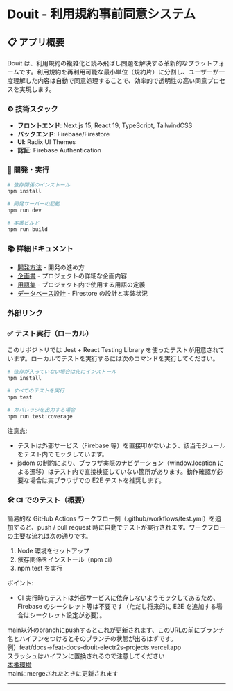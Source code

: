 # Douit - 利用規約事前同意システム

## 📋 アプリ概要

Douit は、利用規約の複雑化と読み飛ばし問題を解決する革新的なプラットフォームです。利用規約を再利用可能な最小単位（規約片）に分割し、ユーザーが一度理解した内容は自動で同意処理することで、効率的で透明性の高い同意プロセスを実現します。

### ⚙️ 技術スタック

- **フロントエンド**: Next.js 15, React 19, TypeScript, TailwindCSS
- **バックエンド**: Firebase/Firestore
- **UI**: Radix UI Themes
- **認証**: Firebase Authentication

### 🚀 開発・実行

```bash
# 依存関係のインストール
npm install

# 開発サーバーの起動
npm run dev

# 本番ビルド
npm run build
```

### 📚 詳細ドキュメント

- [開発方法](src/docs/rule.md) - 開発の進め方
- [企画書](src/docs/planning.md) - プロジェクトの詳細な企画内容
- [用語集](src/docs/dictionary.md) - プロジェクト内で使用する用語の定義
- [データベース設計](src/docs/firestore.md) - Firestore の設計と実装状況

### 外部リンク

### ✅ テスト実行（ローカル）

このリポジトリでは Jest + React Testing Library を使ったテストが用意されています。ローカルでテストを実行するには次のコマンドを実行してください。

```powershell
# 依存が入っていない場合は先にインストール
npm install

# すべてのテストを実行
npm test

# カバレッジを出力する場合
npm run test:coverage
```

注意点:

- テストは外部サービス（Firebase 等）を直接叩かないよう、該当モジュールをテスト内でモックしています。
- jsdom の制約により、ブラウザ実際のナビゲーション（window.location による遷移）はテスト内で直接検証していない箇所があります。動作確認が必要な場合は実ブラウザでの E2E テストを推奨します。

### 🛠 CI でのテスト（概要）

簡易的な GitHub Actions ワークフロー例（.github/workflows/test.yml）を追加すると、push / pull request 時に自動でテストが実行されます。ワークフローの主要な流れは次の通りです。

1. Node 環境をセットアップ
2. 依存関係をインストール（npm ci）
3. npm test を実行

ポイント:

- CI 実行時もテストは外部サービスに依存しないようモックしてあるため、Firebase のシークレット等は不要です（ただし将来的に E2E を追加する場合はシークレット設定が必要）。

main以外のbranchにpushするとこれが更新されます、このURLの前にブランチ名とハイフンをつけるとそのブランチの状態が出るはずです。  
例）feat/docs→feat-docs-douit-electr2s-projects.vercel.app  
スラッシュはハイフンに置換されるので注意してください  
[本番環境](https://douit.vercel.app/)  
mainにmergeされたときに更新されます

---

